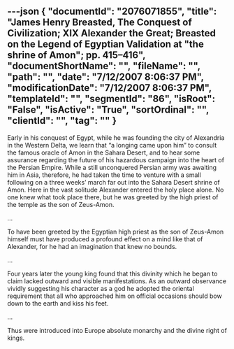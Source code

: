 ---json
{
  "documentId": "2076071855",
  "title": "James Henry Breasted, The Conquest of Civilization; XIX Alexander the Great; Breasted on the Legend of Egyptian Validation at &quot;the shrine of Amon&quot;; pp. 415–416",
  "documentShortName": "",
  "fileName": "",
  "path": "",
  "date": "7/12/2007 8:06:37 PM",
  "modificationDate": "7/12/2007 8:06:37 PM",
  "templateId": "",
  "segmentId": "86",
  "isRoot": "False",
  "isActive": "True",
  "sortOrdinal": "",
  "clientId": "",
  "tag": ""
}
---

Early in his conquest of Egypt, while he was founding the city of Alexandria in the Western Delta, we learn that “a longing came upon him” to consult the famous oracle of Amon in the Sahara Desert, and to hear some assurance regarding the future of his hazardous campaign into the heart of the Persian Empire. While a still unconquered Persian army was awaiting him in Asia, therefore, he had taken the time to venture with a small following on a three weeks’ march far out into the Sahara Desert shrine of Amon. Here in the vast solitude Alexander entered the holy place alone. No one knew what took place there, but he was greeted by the high priest of the temple as the son of Zeus-Amon.

…

To have been greeted by the Egyptian high priest as the son of Zeus-Amon himself must have produced a profound effect on a mind like that of Alexander, for he had an imagination that knew no bounds.

…

Four years later the young king found that this divinity which he began to claim lacked outward and visible manifestations. As an outward observance vividly suggesting his character as a god he adopted the oriental requirement that all who approached him on official occasions should bow down to the earth and kiss his feet.

…

Thus were introduced into Europe absolute monarchy and the divine right of kings.
